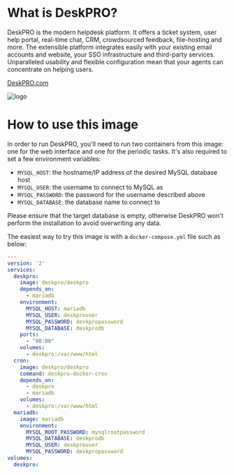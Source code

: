 # What is DeskPRO?

DeskPRO is the modern helpdesk platform. It offers a ticket system, user help portal, real-time chat, CRM, crowdsourced feedback, file-hosting and more. The extensible platform integrates easily with your existing email accounts and website, your SSO infrastructure and third-party services. Unparalleled usability and flexible configuration mean that your agents can concentrate on helping users.

[DeskPRO.com](https://www.deskpro.com/)

![logo](https://www.deskpro.com/assets/build/img/deskpro/logo.png)

# How to use this image

In order to run DeskPRO, you'll need to run two containers from this image: one for the web interface and one for the periodic tasks. It's also required to set a few environment variables:

* `MYSQL_HOST`: the hostname/IP address of the desired MySQL database host
* `MYSQL_USER`: the username to connect to MySQL as
* `MYSQL_PASSWORD`: the password for the username described above
* `MYSQL_DATABASE`: the database name to connect to

Please ensure that the target database is empty, otherwise DeskPRO won't perform the installation to avoid overwriting any data.

The easiest way to try this image is with a `docker-compose.yml` file such as below:

```yaml
---
version: '2'
services:
  deskpro:
    image: deskpro/deskpro
    depends_on:
      - mariadb
    environment:
      MYSQL_HOST: mariadb
      MYSQL_USER: deskprouser
      MYSQL_PASSWORD: deskpropassword
      MYSQL_DATABASE: deskprodb
    ports:
      - "80:80"
    volumes:
      - deskpro:/var/www/html
  cron:
    image: deskpro/deskpro
    command: deskpro-docker-cron
    depends_on:
      - deskpro
      - mariadb
    volumes:
      - deskpro:/var/www/html
  mariadb:
    image: mariadb
    environment:
      MYSQL_ROOT_PASSWORD: mysqlrootpassword
      MYSQL_DATABASE: deskprodb
      MYSQL_USER: deskprouser
      MYSQL_PASSWORD: deskpropassword
volumes:
  deskpro:
```
